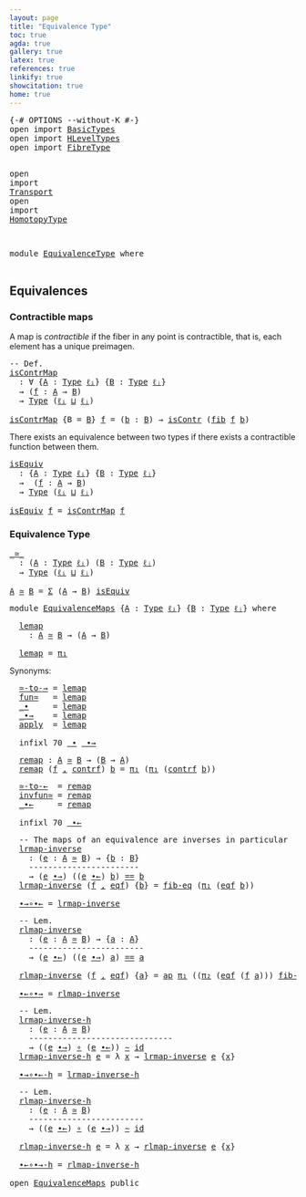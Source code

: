 ```yaml
---
layout: page
title: "Equivalence Type"
toc: true
agda: true
gallery: true
latex: true
references: true
linkify: true
showcitation: true
home: true
---
```


<div class="hide" >
<pre class="Agda">
<a id="190" class="Symbol">{-#</a> <a id="194" class="Keyword">OPTIONS</a> <a id="202" class="Pragma">--without-K</a> <a id="214" class="Symbol">#-}</a>
<a id="218" class="Keyword">open</a> <a id="223" class="Keyword">import</a> <a id="230" href="BasicTypes.html" class="Module">BasicTypes</a>
<a id="241" class="Keyword">open</a> <a id="246" class="Keyword">import</a> <a id="253" href="HLevelTypes.html" class="Module">HLevelTypes</a>
<a id="265" class="Keyword">open</a> <a id="270" class="Keyword">import</a> <a id="277" href="FibreType.html" class="Module">FibreType</a>

<a id="288" class="Keyword">open</a> <a id="293" class="Keyword">import</a> <a id="300" href="Transport.html" class="Module">Transport</a>
<a id="310" class="Keyword">open</a> <a id="315" class="Keyword">import</a> <a id="322" href="HomotopyType.html" class="Module">HomotopyType</a>

</pre>
</div>

<pre class="Agda">
<a id="368" class="Keyword">module</a> <a id="375" href="EquivalenceType.html" class="Module">EquivalenceType</a> <a id="391" class="Keyword">where</a>

</pre>

## Equivalences

### Contractible maps

A map is *contractible* if the fiber in any point is contractible, that is, each
element has a unique preimagen.

<pre class="Agda">
<a id="577" class="Comment">-- Def.</a>
<a id="isContrMap"></a><a id="585" href="EquivalenceType.html#585" class="Function">isContrMap</a>
  <a id="598" class="Symbol">:</a> <a id="600" class="Symbol">∀</a> <a id="602" class="Symbol">{</a><a id="603" href="EquivalenceType.html#603" class="Bound">A</a> <a id="605" class="Symbol">:</a> <a id="607" href="Intro.html#1813" class="Function">Type</a> <a id="612" href="Intro.html#2255" class="Generalizable">ℓᵢ</a><a id="614" class="Symbol">}</a> <a id="616" class="Symbol">{</a><a id="617" href="EquivalenceType.html#617" class="Bound">B</a> <a id="619" class="Symbol">:</a> <a id="621" href="Intro.html#1813" class="Function">Type</a> <a id="626" href="Intro.html#2258" class="Generalizable">ℓⱼ</a><a id="628" class="Symbol">}</a>
  <a id="632" class="Symbol">→</a> <a id="634" class="Symbol">(</a><a id="635" href="EquivalenceType.html#635" class="Bound">f</a> <a id="637" class="Symbol">:</a> <a id="639" href="EquivalenceType.html#603" class="Bound">A</a> <a id="641" class="Symbol">→</a> <a id="643" href="EquivalenceType.html#617" class="Bound">B</a><a id="644" class="Symbol">)</a>
  <a id="648" class="Symbol">→</a> <a id="650" href="Intro.html#1813" class="Function">Type</a> <a id="655" class="Symbol">(</a><a id="656" href="Intro.html#2255" class="Generalizable">ℓᵢ</a> <a id="659" href="Agda.Primitive.html#657" class="Primitive Operator">⊔</a> <a id="661" href="Intro.html#2258" class="Generalizable">ℓⱼ</a><a id="663" class="Symbol">)</a>

<a id="666" href="EquivalenceType.html#585" class="Function">isContrMap</a> <a id="677" class="Symbol">{</a><a id="678" class="Argument">B</a> <a id="680" class="Symbol">=</a> <a id="682" href="EquivalenceType.html#682" class="Bound">B</a><a id="683" class="Symbol">}</a> <a id="685" href="EquivalenceType.html#685" class="Bound">f</a> <a id="687" class="Symbol">=</a> <a id="689" class="Symbol">(</a><a id="690" href="EquivalenceType.html#690" class="Bound">b</a> <a id="692" class="Symbol">:</a> <a id="694" href="EquivalenceType.html#682" class="Bound">B</a><a id="695" class="Symbol">)</a> <a id="697" class="Symbol">→</a> <a id="699" href="HLevelTypes.html#620" class="Function">isContr</a> <a id="707" class="Symbol">(</a><a id="708" href="FibreType.html#547" class="Function">fib</a> <a id="712" href="EquivalenceType.html#685" class="Bound">f</a> <a id="714" href="EquivalenceType.html#690" class="Bound">b</a><a id="715" class="Symbol">)</a>
</pre>

There exists an equivalence between two types if there exists a
contractible function between them.


<pre class="Agda">
<a id="isEquiv"></a><a id="844" href="EquivalenceType.html#844" class="Function">isEquiv</a>
  <a id="854" class="Symbol">:</a> <a id="856" class="Symbol">{</a><a id="857" href="EquivalenceType.html#857" class="Bound">A</a> <a id="859" class="Symbol">:</a> <a id="861" href="Intro.html#1813" class="Function">Type</a> <a id="866" href="Intro.html#2255" class="Generalizable">ℓᵢ</a><a id="868" class="Symbol">}</a> <a id="870" class="Symbol">{</a><a id="871" href="EquivalenceType.html#871" class="Bound">B</a> <a id="873" class="Symbol">:</a> <a id="875" href="Intro.html#1813" class="Function">Type</a> <a id="880" href="Intro.html#2258" class="Generalizable">ℓⱼ</a><a id="882" class="Symbol">}</a>
  <a id="886" class="Symbol">→</a>  <a id="889" class="Symbol">(</a><a id="890" href="EquivalenceType.html#890" class="Bound">f</a> <a id="892" class="Symbol">:</a> <a id="894" href="EquivalenceType.html#857" class="Bound">A</a> <a id="896" class="Symbol">→</a> <a id="898" href="EquivalenceType.html#871" class="Bound">B</a><a id="899" class="Symbol">)</a>
  <a id="903" class="Symbol">→</a> <a id="905" href="Intro.html#1813" class="Function">Type</a> <a id="910" class="Symbol">(</a><a id="911" href="Intro.html#2255" class="Generalizable">ℓᵢ</a> <a id="914" href="Agda.Primitive.html#657" class="Primitive Operator">⊔</a> <a id="916" href="Intro.html#2258" class="Generalizable">ℓⱼ</a><a id="918" class="Symbol">)</a>

<a id="921" href="EquivalenceType.html#844" class="Function">isEquiv</a> <a id="929" href="EquivalenceType.html#929" class="Bound">f</a> <a id="931" class="Symbol">=</a> <a id="933" href="EquivalenceType.html#585" class="Function">isContrMap</a> <a id="944" href="EquivalenceType.html#929" class="Bound">f</a>
</pre>


### Equivalence Type

<pre class="Agda">
<a id="_≃_"></a><a id="994" href="EquivalenceType.html#994" class="Function Operator">_≃_</a>
  <a id="1000" class="Symbol">:</a> <a id="1002" class="Symbol">(</a><a id="1003" href="EquivalenceType.html#1003" class="Bound">A</a> <a id="1005" class="Symbol">:</a> <a id="1007" href="Intro.html#1813" class="Function">Type</a> <a id="1012" href="Intro.html#2255" class="Generalizable">ℓᵢ</a><a id="1014" class="Symbol">)</a> <a id="1016" class="Symbol">(</a><a id="1017" href="EquivalenceType.html#1017" class="Bound">B</a> <a id="1019" class="Symbol">:</a> <a id="1021" href="Intro.html#1813" class="Function">Type</a> <a id="1026" href="Intro.html#2258" class="Generalizable">ℓⱼ</a><a id="1028" class="Symbol">)</a>
  <a id="1032" class="Symbol">→</a> <a id="1034" href="Intro.html#1813" class="Function">Type</a> <a id="1039" class="Symbol">(</a><a id="1040" href="Intro.html#2255" class="Generalizable">ℓᵢ</a> <a id="1043" href="Agda.Primitive.html#657" class="Primitive Operator">⊔</a> <a id="1045" href="Intro.html#2258" class="Generalizable">ℓⱼ</a><a id="1047" class="Symbol">)</a>

<a id="1050" href="EquivalenceType.html#1050" class="Bound">A</a> <a id="1052" href="EquivalenceType.html#994" class="Function Operator">≃</a> <a id="1054" href="EquivalenceType.html#1054" class="Bound">B</a> <a id="1056" class="Symbol">=</a> <a id="1058" href="BasicTypes.html#1690" class="Function">Σ</a> <a id="1060" class="Symbol">(</a><a id="1061" href="EquivalenceType.html#1050" class="Bound">A</a> <a id="1063" class="Symbol">→</a> <a id="1065" href="EquivalenceType.html#1054" class="Bound">B</a><a id="1066" class="Symbol">)</a> <a id="1068" href="EquivalenceType.html#844" class="Function">isEquiv</a>
</pre>

<pre class="Agda">
<a id="1101" class="Keyword">module</a> <a id="EquivalenceMaps"></a><a id="1108" href="EquivalenceType.html#1108" class="Module">EquivalenceMaps</a> <a id="1124" class="Symbol">{</a><a id="1125" href="EquivalenceType.html#1125" class="Bound">A</a> <a id="1127" class="Symbol">:</a> <a id="1129" href="Intro.html#1813" class="Function">Type</a> <a id="1134" href="Intro.html#2255" class="Generalizable">ℓᵢ</a><a id="1136" class="Symbol">}</a> <a id="1138" class="Symbol">{</a><a id="1139" href="EquivalenceType.html#1139" class="Bound">B</a> <a id="1141" class="Symbol">:</a> <a id="1143" href="Intro.html#1813" class="Function">Type</a> <a id="1148" href="Intro.html#2258" class="Generalizable">ℓⱼ</a><a id="1150" class="Symbol">}</a> <a id="1152" class="Keyword">where</a>
</pre>

<pre class="Agda">
  <a id="EquivalenceMaps.lemap"></a><a id="1185" href="EquivalenceType.html#1185" class="Function">lemap</a>
    <a id="1195" class="Symbol">:</a> <a id="1197" href="EquivalenceType.html#1125" class="Bound">A</a> <a id="1199" href="EquivalenceType.html#994" class="Function Operator">≃</a> <a id="1201" href="EquivalenceType.html#1139" class="Bound">B</a> <a id="1203" class="Symbol">→</a> <a id="1205" class="Symbol">(</a><a id="1206" href="EquivalenceType.html#1125" class="Bound">A</a> <a id="1208" class="Symbol">→</a> <a id="1210" href="EquivalenceType.html#1139" class="Bound">B</a><a id="1211" class="Symbol">)</a>

  <a id="1216" href="EquivalenceType.html#1185" class="Function">lemap</a> <a id="1222" class="Symbol">=</a> <a id="1224" href="BasicTypes.html#1598" class="Field">π₁</a>
</pre>

Synonyms:

<pre class="Agda">
  <a id="EquivalenceMaps.≃-to-→"></a><a id="1265" href="EquivalenceType.html#1265" class="Function">≃-to-→</a> <a id="1272" class="Symbol">=</a> <a id="1274" href="EquivalenceType.html#1185" class="Function">lemap</a>
  <a id="EquivalenceMaps.fun≃"></a><a id="1282" href="EquivalenceType.html#1282" class="Function">fun≃</a>   <a id="1289" class="Symbol">=</a> <a id="1291" href="EquivalenceType.html#1185" class="Function">lemap</a>
  <a id="EquivalenceMaps._∙"></a><a id="1299" href="EquivalenceType.html#1299" class="Function Operator">_∙</a>     <a id="1306" class="Symbol">=</a> <a id="1308" href="EquivalenceType.html#1185" class="Function">lemap</a>
  <a id="EquivalenceMaps._∙→"></a><a id="1316" href="EquivalenceType.html#1316" class="Function Operator">_∙→</a>    <a id="1323" class="Symbol">=</a> <a id="1325" href="EquivalenceType.html#1185" class="Function">lemap</a>
  <a id="EquivalenceMaps.apply"></a><a id="1333" href="EquivalenceType.html#1333" class="Function">apply</a>  <a id="1340" class="Symbol">=</a> <a id="1342" href="EquivalenceType.html#1185" class="Function">lemap</a>

  <a id="1351" class="Keyword">infixl</a> <a id="1358" class="Number">70</a> <a id="1361" href="EquivalenceType.html#1299" class="Function Operator">_∙</a> <a id="1364" href="EquivalenceType.html#1316" class="Function Operator">_∙→</a>
</pre>

<pre class="Agda">
  <a id="EquivalenceMaps.remap"></a><a id="1395" href="EquivalenceType.html#1395" class="Function">remap</a> <a id="1401" class="Symbol">:</a> <a id="1403" href="EquivalenceType.html#1125" class="Bound">A</a> <a id="1405" href="EquivalenceType.html#994" class="Function Operator">≃</a> <a id="1407" href="EquivalenceType.html#1139" class="Bound">B</a> <a id="1409" class="Symbol">→</a> <a id="1411" class="Symbol">(</a><a id="1412" href="EquivalenceType.html#1139" class="Bound">B</a> <a id="1414" class="Symbol">→</a> <a id="1416" href="EquivalenceType.html#1125" class="Bound">A</a><a id="1417" class="Symbol">)</a>
  <a id="1421" href="EquivalenceType.html#1395" class="Function">remap</a> <a id="1427" class="Symbol">(</a><a id="1428" href="EquivalenceType.html#1428" class="Bound">f</a> <a id="1430" href="BasicTypes.html#1582" class="InductiveConstructor Operator">,</a> <a id="1432" href="EquivalenceType.html#1432" class="Bound">contrf</a><a id="1438" class="Symbol">)</a> <a id="1440" href="EquivalenceType.html#1440" class="Bound">b</a> <a id="1442" class="Symbol">=</a> <a id="1444" href="BasicTypes.html#1598" class="Field">π₁</a> <a id="1447" class="Symbol">(</a><a id="1448" href="BasicTypes.html#1598" class="Field">π₁</a> <a id="1451" class="Symbol">(</a><a id="1452" href="EquivalenceType.html#1432" class="Bound">contrf</a> <a id="1459" href="EquivalenceType.html#1440" class="Bound">b</a><a id="1460" class="Symbol">))</a>
</pre>

<pre class="Agda">
  <a id="EquivalenceMaps.≃-to-←"></a><a id="1490" href="EquivalenceType.html#1490" class="Function">≃-to-←</a>  <a id="1498" class="Symbol">=</a> <a id="1500" href="EquivalenceType.html#1395" class="Function">remap</a>
  <a id="EquivalenceMaps.invfun≃"></a><a id="1508" href="EquivalenceType.html#1508" class="Function">invfun≃</a> <a id="1516" class="Symbol">=</a> <a id="1518" href="EquivalenceType.html#1395" class="Function">remap</a>
  <a id="EquivalenceMaps._∙←"></a><a id="1526" href="EquivalenceType.html#1526" class="Function Operator">_∙←</a>     <a id="1534" class="Symbol">=</a> <a id="1536" href="EquivalenceType.html#1395" class="Function">remap</a>

  <a id="1545" class="Keyword">infixl</a> <a id="1552" class="Number">70</a> <a id="1555" href="EquivalenceType.html#1526" class="Function Operator">_∙←</a>
</pre>

<pre class="Agda">
  <a id="1586" class="Comment">-- The maps of an equivalence are inverses in particular</a>
  <a id="EquivalenceMaps.lrmap-inverse"></a><a id="1645" href="EquivalenceType.html#1645" class="Function">lrmap-inverse</a>
    <a id="1663" class="Symbol">:</a> <a id="1665" class="Symbol">(</a><a id="1666" href="EquivalenceType.html#1666" class="Bound">e</a> <a id="1668" class="Symbol">:</a> <a id="1670" href="EquivalenceType.html#1125" class="Bound">A</a> <a id="1672" href="EquivalenceType.html#994" class="Function Operator">≃</a> <a id="1674" href="EquivalenceType.html#1139" class="Bound">B</a><a id="1675" class="Symbol">)</a> <a id="1677" class="Symbol">→</a> <a id="1679" class="Symbol">{</a><a id="1680" href="EquivalenceType.html#1680" class="Bound">b</a> <a id="1682" class="Symbol">:</a> <a id="1684" href="EquivalenceType.html#1139" class="Bound">B</a><a id="1685" class="Symbol">}</a>
    <a id="1691" class="Comment">-----------------------</a>
    <a id="1719" class="Symbol">→</a> <a id="1721" class="Symbol">(</a><a id="1722" href="EquivalenceType.html#1666" class="Bound">e</a> <a id="1724" href="EquivalenceType.html#1316" class="Function Operator">∙→</a><a id="1726" class="Symbol">)</a> <a id="1728" class="Symbol">((</a><a id="1730" href="EquivalenceType.html#1666" class="Bound">e</a> <a id="1732" href="EquivalenceType.html#1526" class="Function Operator">∙←</a><a id="1734" class="Symbol">)</a> <a id="1736" href="EquivalenceType.html#1680" class="Bound">b</a><a id="1737" class="Symbol">)</a> <a id="1739" href="BasicTypes.html#4294" class="Datatype Operator">==</a> <a id="1742" href="EquivalenceType.html#1680" class="Bound">b</a>
  <a id="1746" href="EquivalenceType.html#1645" class="Function">lrmap-inverse</a> <a id="1760" class="Symbol">(</a><a id="1761" href="EquivalenceType.html#1761" class="Bound">f</a> <a id="1763" href="BasicTypes.html#1582" class="InductiveConstructor Operator">,</a> <a id="1765" href="EquivalenceType.html#1765" class="Bound">eqf</a><a id="1768" class="Symbol">)</a> <a id="1770" class="Symbol">{</a><a id="1771" href="EquivalenceType.html#1771" class="Bound">b</a><a id="1772" class="Symbol">}</a> <a id="1774" class="Symbol">=</a> <a id="1776" href="FibreType.html#688" class="Function">fib-eq</a> <a id="1783" class="Symbol">(</a><a id="1784" href="BasicTypes.html#1598" class="Field">π₁</a> <a id="1787" class="Symbol">(</a><a id="1788" href="EquivalenceType.html#1765" class="Bound">eqf</a> <a id="1792" href="EquivalenceType.html#1771" class="Bound">b</a><a id="1793" class="Symbol">))</a>

  <a id="EquivalenceMaps.∙→∘∙←"></a><a id="1799" href="EquivalenceType.html#1799" class="Function">∙→∘∙←</a> <a id="1805" class="Symbol">=</a> <a id="1807" href="EquivalenceType.html#1645" class="Function">lrmap-inverse</a>
</pre>

<pre class="Agda">
  <a id="1848" class="Comment">-- Lem.</a>
  <a id="EquivalenceMaps.rlmap-inverse"></a><a id="1858" href="EquivalenceType.html#1858" class="Function">rlmap-inverse</a>
    <a id="1876" class="Symbol">:</a> <a id="1878" class="Symbol">(</a><a id="1879" href="EquivalenceType.html#1879" class="Bound">e</a> <a id="1881" class="Symbol">:</a> <a id="1883" href="EquivalenceType.html#1125" class="Bound">A</a> <a id="1885" href="EquivalenceType.html#994" class="Function Operator">≃</a> <a id="1887" href="EquivalenceType.html#1139" class="Bound">B</a><a id="1888" class="Symbol">)</a> <a id="1890" class="Symbol">→</a> <a id="1892" class="Symbol">{</a><a id="1893" href="EquivalenceType.html#1893" class="Bound">a</a> <a id="1895" class="Symbol">:</a> <a id="1897" href="EquivalenceType.html#1125" class="Bound">A</a><a id="1898" class="Symbol">}</a>
    <a id="1904" class="Comment">------------------------</a>
    <a id="1933" class="Symbol">→</a> <a id="1935" class="Symbol">(</a><a id="1936" href="EquivalenceType.html#1879" class="Bound">e</a> <a id="1938" href="EquivalenceType.html#1526" class="Function Operator">∙←</a><a id="1940" class="Symbol">)</a> <a id="1942" class="Symbol">((</a><a id="1944" href="EquivalenceType.html#1879" class="Bound">e</a> <a id="1946" href="EquivalenceType.html#1316" class="Function Operator">∙→</a><a id="1948" class="Symbol">)</a> <a id="1950" href="EquivalenceType.html#1893" class="Bound">a</a><a id="1951" class="Symbol">)</a> <a id="1953" href="BasicTypes.html#4294" class="Datatype Operator">==</a> <a id="1956" href="EquivalenceType.html#1893" class="Bound">a</a>

  <a id="1961" href="EquivalenceType.html#1858" class="Function">rlmap-inverse</a> <a id="1975" class="Symbol">(</a><a id="1976" href="EquivalenceType.html#1976" class="Bound">f</a> <a id="1978" href="BasicTypes.html#1582" class="InductiveConstructor Operator">,</a> <a id="1980" href="EquivalenceType.html#1980" class="Bound">eqf</a><a id="1983" class="Symbol">)</a> <a id="1985" class="Symbol">{</a><a id="1986" href="EquivalenceType.html#1986" class="Bound">a</a><a id="1987" class="Symbol">}</a> <a id="1989" class="Symbol">=</a> <a id="1991" href="AlgebraOnPaths.html#399" class="Function">ap</a> <a id="1994" href="BasicTypes.html#1598" class="Field">π₁</a> <a id="1997" class="Symbol">((</a><a id="1999" href="BasicTypes.html#1609" class="Field">π₂</a> <a id="2002" class="Symbol">(</a><a id="2003" href="EquivalenceType.html#1980" class="Bound">eqf</a> <a id="2007" class="Symbol">(</a><a id="2008" href="EquivalenceType.html#1976" class="Bound">f</a> <a id="2010" href="EquivalenceType.html#1986" class="Bound">a</a><a id="2011" class="Symbol">)))</a> <a id="2015" href="FibreType.html#913" class="Function">fib-image</a><a id="2024" class="Symbol">)</a>

  <a id="EquivalenceMaps.∙←∘∙→"></a><a id="2029" href="EquivalenceType.html#2029" class="Function">∙←∘∙→</a> <a id="2035" class="Symbol">=</a> <a id="2037" href="EquivalenceType.html#1858" class="Function">rlmap-inverse</a>
</pre>

<pre class="Agda">
  <a id="2078" class="Comment">-- Lem.</a>
  <a id="EquivalenceMaps.lrmap-inverse-h"></a><a id="2088" href="EquivalenceType.html#2088" class="Function">lrmap-inverse-h</a>
    <a id="2108" class="Symbol">:</a> <a id="2110" class="Symbol">(</a><a id="2111" href="EquivalenceType.html#2111" class="Bound">e</a> <a id="2113" class="Symbol">:</a> <a id="2115" href="EquivalenceType.html#1125" class="Bound">A</a> <a id="2117" href="EquivalenceType.html#994" class="Function Operator">≃</a> <a id="2119" href="EquivalenceType.html#1139" class="Bound">B</a><a id="2120" class="Symbol">)</a>
    <a id="2126" class="Comment">------------------------------</a>
    <a id="2161" class="Symbol">→</a> <a id="2163" class="Symbol">((</a><a id="2165" href="EquivalenceType.html#2111" class="Bound">e</a> <a id="2167" href="EquivalenceType.html#1316" class="Function Operator">∙→</a><a id="2169" class="Symbol">)</a> <a id="2171" href="BasicFunctions.html#1026" class="Function Operator">∘</a> <a id="2173" class="Symbol">(</a><a id="2174" href="EquivalenceType.html#2111" class="Bound">e</a> <a id="2176" href="EquivalenceType.html#1526" class="Function Operator">∙←</a><a id="2178" class="Symbol">))</a> <a id="2181" href="HomotopyType.html#1023" class="Function Operator">∼</a> <a id="2183" href="BasicFunctions.html#386" class="Function">id</a>
  <a id="2188" href="EquivalenceType.html#2088" class="Function">lrmap-inverse-h</a> <a id="2204" href="EquivalenceType.html#2204" class="Bound">e</a> <a id="2206" class="Symbol">=</a> <a id="2208" class="Symbol">λ</a> <a id="2210" href="EquivalenceType.html#2210" class="Bound">x</a> <a id="2212" class="Symbol">→</a> <a id="2214" href="EquivalenceType.html#1645" class="Function">lrmap-inverse</a> <a id="2228" href="EquivalenceType.html#2204" class="Bound">e</a> <a id="2230" class="Symbol">{</a><a id="2231" href="EquivalenceType.html#2210" class="Bound">x</a><a id="2232" class="Symbol">}</a>

  <a id="EquivalenceMaps.∙→∘∙←-h"></a><a id="2237" href="EquivalenceType.html#2237" class="Function">∙→∘∙←-h</a> <a id="2245" class="Symbol">=</a> <a id="2247" href="EquivalenceType.html#2088" class="Function">lrmap-inverse-h</a>
</pre>

<pre class="Agda">
  <a id="2290" class="Comment">-- Lem.</a>
  <a id="EquivalenceMaps.rlmap-inverse-h"></a><a id="2300" href="EquivalenceType.html#2300" class="Function">rlmap-inverse-h</a>
    <a id="2320" class="Symbol">:</a> <a id="2322" class="Symbol">(</a><a id="2323" href="EquivalenceType.html#2323" class="Bound">e</a> <a id="2325" class="Symbol">:</a> <a id="2327" href="EquivalenceType.html#1125" class="Bound">A</a> <a id="2329" href="EquivalenceType.html#994" class="Function Operator">≃</a> <a id="2331" href="EquivalenceType.html#1139" class="Bound">B</a><a id="2332" class="Symbol">)</a>
    <a id="2338" class="Comment">------------------------</a>
    <a id="2367" class="Symbol">→</a> <a id="2369" class="Symbol">((</a><a id="2371" href="EquivalenceType.html#2323" class="Bound">e</a> <a id="2373" href="EquivalenceType.html#1526" class="Function Operator">∙←</a><a id="2375" class="Symbol">)</a> <a id="2377" href="BasicFunctions.html#1026" class="Function Operator">∘</a> <a id="2379" class="Symbol">(</a><a id="2380" href="EquivalenceType.html#2323" class="Bound">e</a> <a id="2382" href="EquivalenceType.html#1316" class="Function Operator">∙→</a><a id="2384" class="Symbol">))</a> <a id="2387" href="HomotopyType.html#1023" class="Function Operator">∼</a> <a id="2389" href="BasicFunctions.html#386" class="Function">id</a>

  <a id="2395" href="EquivalenceType.html#2300" class="Function">rlmap-inverse-h</a> <a id="2411" href="EquivalenceType.html#2411" class="Bound">e</a> <a id="2413" class="Symbol">=</a> <a id="2415" class="Symbol">λ</a> <a id="2417" href="EquivalenceType.html#2417" class="Bound">x</a> <a id="2419" class="Symbol">→</a> <a id="2421" href="EquivalenceType.html#1858" class="Function">rlmap-inverse</a> <a id="2435" href="EquivalenceType.html#2411" class="Bound">e</a> <a id="2437" class="Symbol">{</a><a id="2438" href="EquivalenceType.html#2417" class="Bound">x</a><a id="2439" class="Symbol">}</a>

  <a id="EquivalenceMaps.∙←∘∙→-h"></a><a id="2444" href="EquivalenceType.html#2444" class="Function">∙←∘∙→-h</a> <a id="2452" class="Symbol">=</a> <a id="2454" href="EquivalenceType.html#2300" class="Function">rlmap-inverse-h</a>

<a id="2471" class="Keyword">open</a> <a id="2476" href="EquivalenceType.html#1108" class="Module">EquivalenceMaps</a> <a id="2492" class="Keyword">public</a>
</pre>
